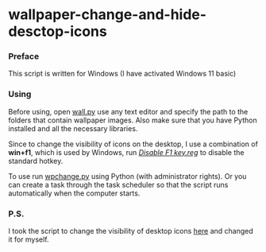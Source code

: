 # wallpaper-change-and-hide-desctop-icons
### Preface
This script is written for Windows (I have activated Windows 11 basic)

### Using
Before using, open [wall.py] use any text editor and specify the path to the folders that contain wallpaper images. Also make sure that you have Python installed and all the necessary libraries.

Since to change the visibility of icons on the desktop, I use a combination of **win+f1**, which is used by Windows, run *[Disable F1 key.reg]* to disable the standard hotkey.

To use run [wpchange.py] using Python (with administrator rights).
Or you can create a task through the task scheduler so that the script runs automatically when the computer starts.

### P.S.
I took the script to change the visibility of desktop icons [here] and changed it for myself.




[wall.py]:<https://github.com/SlowerTK/wallpaper-change-and-hide-desctop-icons/blob/main/wall.py>
[Disable F1 key.reg]:<https://github.com/SlowerTK/wallpaper-change-and-hide-desctop-icons/blob/main/important files/Disable F1 key.reg>
[wpchange.py]:<https://github.com/SlowerTK/wallpaper-change-and-hide-desctop-icons/blob/main/wpcange.py>
[here]:<https://github.com/TikoTako/iconHider>